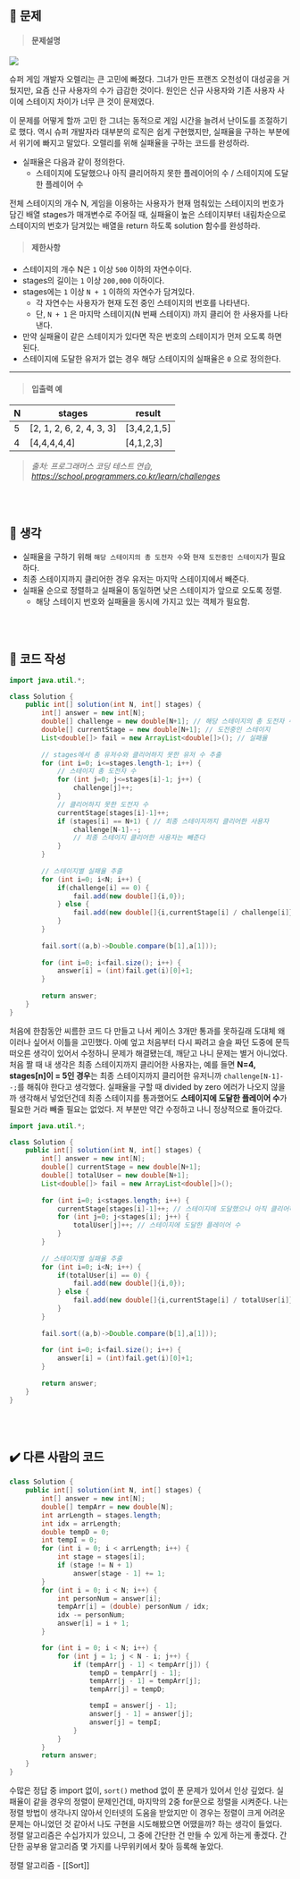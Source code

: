 ## 🚩 문제
><h4>문제설명</h4>
>
![](https://velog.velcdn.com/images/kimbad1992/post/c1b6a475-173a-4528-98d5-b305de5f381f/image.png)
>
슈퍼 게임 개발자 오렐리는 큰 고민에 빠졌다. 그녀가 만든 프랜즈 오천성이 대성공을 거뒀지만, 요즘 신규 사용자의 수가 급감한 것이다. 원인은 신규 사용자와 기존 사용자 사이에 스테이지 차이가 너무 큰 것이 문제였다.
>
이 문제를 어떻게 할까 고민 한 그녀는 동적으로 게임 시간을 늘려서 난이도를 조절하기로 했다. 역시 슈퍼 개발자라 대부분의 로직은 쉽게 구현했지만, 실패율을 구하는 부분에서 위기에 빠지고 말았다. 오렐리를 위해 실패율을 구하는 코드를 완성하라.
>
* 실패율은 다음과 같이 정의한다.
   - 스테이지에 도달했으나 아직 클리어하지 못한 플레이어의 수 / 스테이지에 도달한 플레이어 수
>
전체 스테이지의 개수 N, 게임을 이용하는 사용자가 현재 멈춰있는 스테이지의 번호가 담긴 배열 stages가 매개변수로 주어질 때, 실패율이 높은 스테이지부터 내림차순으로 스테이지의 번호가 담겨있는 배열을 return 하도록 solution 함수를 완성하라.
>
><h4>제한사항</h4>
>
* 스테이지의 개수 N은 `1` 이상 `500` 이하의 자연수이다.
* stages의 길이는 `1` 이상 `200,000` 이하이다.
* stages에는 `1` 이상 `N + 1` 이하의 자연수가 담겨있다.
   - 각 자연수는 사용자가 현재 도전 중인 스테이지의 번호를 나타낸다.
   - 단, `N + 1` 은 마지막 스테이지(N 번째 스테이지) 까지 클리어 한 사용자를 나타낸다.
* 만약 실패율이 같은 스테이지가 있다면 작은 번호의 스테이지가 먼저 오도록 하면 된다.
* 스테이지에 도달한 유저가 없는 경우 해당 스테이지의 실패율은 `0` 으로 정의한다.
>
----
><h4>입출력 예</h4>
>
|**N**|**stages**|**result**|
|---|---|---|
|5|\[2, 1, 2, 6, 2, 4, 3, 3]|\[3,4,2,1,5]|
|4|\[4,4,4,4,4]|\[4,1,2,3]|
>
>_출처: 프로그래머스 코딩 테스트 연습, https://school.programmers.co.kr/learn/challenges_

<br>
<br>

## 🌌 생각

* 실패율을 구하기 위해 `해당 스테이지의 총 도전자 수`와 `현재 도전중인 스테이지`가 필요하다.
* 최종 스테이지까지 클리어한 경우 유저는 마지막 스테이지에서 빼준다.
* 실패율 순으로 정렬하고 실패율이 동일하면 낮은 스테이지가 앞으로 오도록 정렬.
   - 해당 스테이지 번호와 실패율을 동시에 가지고 있는 객체가 필요함.

 <br>
 <br>


## 📝 코드 작성
```java
import java.util.*;

class Solution {
    public int[] solution(int N, int[] stages) {
        int[] answer = new int[N];
        double[] challenge = new double[N+1]; // 해당 스테이지의 총 도전자 수
        double[] currentStage = new double[N+1]; // 도전중인 스테이지
        List<double[]> fail = new ArrayList<double[]>(); // 실패율
        
        // stages에서 총 유저수와 클리어하지 못한 유저 수 추출
        for (int i=0; i<=stages.length-1; i++) {
            // 스테이지 총 도전자 수
            for (int j=0; j<=stages[i]-1; j++) {
                challenge[j]++;
            }
            // 클리어하지 못한 도전자 수
            currentStage[stages[i]-1]++;
            if (stages[i] == N+1) { // 최종 스테이지까지 클리어한 사용자
                challenge[N-1]--; 
                // 최종 스테이지 클리어한 사용자는 빼준다
            }
        }
        
        // 스테이지별 실패율 추출
        for (int i=0; i<N; i++) {
            if(challenge[i] == 0) {
                fail.add(new double[]{i,0});
            } else {
                fail.add(new double[]{i,currentStage[i] / challenge[i]});
            }
        }
        
        fail.sort((a,b)->Double.compare(b[1],a[1]));
        
        for (int i=0; i<fail.size(); i++) {
            answer[i] = (int)fail.get(i)[0]+1;
        }
        
        return answer;
    }
}
````
처음에 한참동안 씨름한 코드
다 만들고 나서 케이스 3개만 통과를 못하길래 도대체 왜 이러나 싶어서
이틀을 고민했다.
아예 엎고 처음부터 다시 짜려고 슬슬 짜던 도중에 문득 떠오른 생각이 있어서 수정하니 문제가 해결됐는데, 깨닫고 나니 문제는 별거 아니었다.
처음 짤 때 내 생각은 최종 스테이지까지 클리어한 사용자는,
예를 들면 **N=4, stages[n]이 = 5인 경우**는 최종 스테이지까지 클리어한 유저니까
`challenge[N-1]--;`를 해줘야 한다고 생각했다.
실패율을 구할 때 divided by zero 에러가 나오지 않을까 생각해서 넣었던건데
최종 스테이지를 통과했어도 **스테이지에 도달한 플레이어 수**가 필요한 거라 빼줄 필요는 없었다.
저 부분만 약간 수정하고 나니 정상적으로 돌아갔다.

```java
import java.util.*;

class Solution {
    public int[] solution(int N, int[] stages) {
        int[] answer = new int[N];
        double[] currentStage = new double[N+1];
        double[] totalUser = new double[N+1];
        List<double[]> fail = new ArrayList<double[]>();
        
        for (int i=0; i<stages.length; i++) {
            currentStage[stages[i]-1]++; // 스테이지에 도달했으나 아직 클리어하지 못한 플레이어의 수
            for (int j=0; j<stages[i]; j++) {
                totalUser[j]++; // 스테이지에 도달한 플레이어 수
            }
        }
        
        // 스테이지별 실패율 추출
        for (int i=0; i<N; i++) {
            if(totalUser[i] == 0) {
                fail.add(new double[]{i,0});
            } else {
                fail.add(new double[]{i,currentStage[i] / totalUser[i]});
            }
        }
        
        fail.sort((a,b)->Double.compare(b[1],a[1]));
        
        for (int i=0; i<fail.size(); i++) {
            answer[i] = (int)fail.get(i)[0]+1;
        }
        
        return answer;
    }
}
```

<br>
<br>

## ✔️ 다른 사람의 코드
```java
class Solution {
    public int[] solution(int N, int[] stages) {
        int[] answer = new int[N];
        double[] tempArr = new double[N];
        int arrLength = stages.length;
        int idx = arrLength;
        double tempD = 0;
        int tempI = 0;
        for (int i = 0; i < arrLength; i++) {
            int stage = stages[i];
            if (stage != N + 1)
                answer[stage - 1] += 1;
        }
        for (int i = 0; i < N; i++) {
            int personNum = answer[i];
            tempArr[i] = (double) personNum / idx;
            idx -= personNum;
            answer[i] = i + 1;
        }

        for (int i = 0; i < N; i++) {
            for (int j = 1; j < N - i; j++) {
                if (tempArr[j - 1] < tempArr[j]) {
                    tempD = tempArr[j - 1];
                    tempArr[j - 1] = tempArr[j];
                    tempArr[j] = tempD;

                    tempI = answer[j - 1];
                    answer[j - 1] = answer[j];
                    answer[j] = tempI;
                }
            }
        }
        return answer;
    }
}
```
수많은 정답 중 import 없이, `sort()` method 없이 푼 문제가 있어서 인상 깊었다.
실패율이 같을 경우의 정렬이 문제인건데, 마지막의 2중 for문으로 정렬을 시켜준다.
나는 정렬 방법이 생각나지 않아서 인터넷의 도움을 받았지만
이 경우는 정렬이 크게 어려운 문제는 아니었던 것 같아서 나도 구현을 시도해봤으면 어땠을까?
하는 생각이 들었다. 정렬 알고리즘은 수십가지가 있으니, 그 중에 간단한 건 만들 수 있게 하는게 좋겠다.
간단한 공부용 알고리즘 몇 가지를 나무위키에서 찾아 등록해 놓았다.

정렬 알고리즘 - [[Sort]]